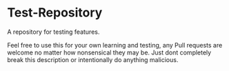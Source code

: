 # Test-Repository
A repository for testing features.

Feel free to use this for your own learning and testing, any Pull requests are welcome no matter how nonsensical they may be. Just dont completely break this description or intentionally do anything malicious.
